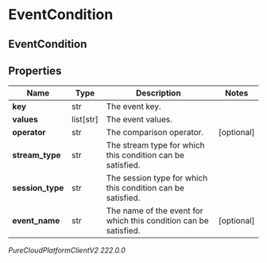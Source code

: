 # EventCondition

## EventCondition

## Properties

|Name | Type | Description | Notes|
|------------ | ------------- | ------------- | -------------|
| **key** | str | The event key. | |
| **values** | list[str] | The event values. | |
| **operator** | str | The comparison operator. | [optional] |
| **stream_type** | str | The stream type for which this condition can be satisfied. | |
| **session_type** | str | The session type for which this condition can be satisfied. | |
| **event_name** | str | The name of the event for which this condition can be satisfied. | [optional] |



_PureCloudPlatformClientV2 222.0.0_
